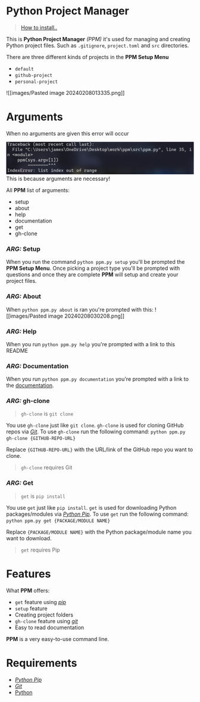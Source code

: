 # Python Project Manager

> [How to install..](docs/Documentation.md)

This is **Python Project Manager** *(PPM)* it's used for managing and creating Python project files. Such as `.gitignore`, `project.toml` and `src` directories.

There are three different kinds of projects in the **PPM Setup Menu**
* `default`
* `github-project`
* `personal-project`

![[images/Pasted image 20240208013335.png]]

# Arguments

When no arguments are given this error will occur

<img src="images/Pasted image 20240208013432.png">
This is because arguments are necessary!

All **PPM** list of arguments:
* setup
* about
* help
* documentation
* get
* gh-clone
### *ARG:* Setup

When you run the command `python ppm.py setup` you'll be prompted the **PPM Setup Menu**. Once picking a project type you'll be prompted with questions and once they are complete **PPM** will setup and create your project files.
### *ARG:* About

When `python ppm.py about` is ran you're prompted with this:
![[images/Pasted image 20240208030208.png]]
### *ARG:* Help

When you run `python ppm.py help` you're prompted with a link to this README

### *ARG:* Documentation

When you run `python ppm.py documentation` you're prompted with a link to the [documentation](docs/Documentation.md).

### *ARG:* gh-clone
> `gh-clone` is `git clone`

You use `gh-clone` just like `git clone`. `gh-clone` is used for cloning GitHub repos via *[Git](https://git-scm.com/)*. To use `gh-clone` run the following command: `python ppm.py gh-clone {GITHUB-REPO-URL}`

Replace `{GITHUB-REPO-URL}` with the URL/link of the GitHub repo you want to clone.
> `gh-clone` requires Git
### *ARG:* Get
> `get` is `pip install`

You use `get` just like `pip install`. `get` is used for downloading Python packages/modules via *[Python Pip](https://pypi.org/)*. To use `get` run the following command: `python ppm.py get {PACKAGE/MODULE NAME}`

Replace `{PACKAGE/MODULE NAME}` with the Python package/module name you want to download.
> `get` requires Pip

# Features

What **PPM** offers:
* `get` feature using *[pip](https://pypi.org/)*
* `setup` feature
* Creating project folders
* `gh-clone` feature using *[git](https://git-scm.com/)*
* Easy to read documentation

**PPM** is a very easy-to-use command line.


# Requirements

* *[Python Pip](https://pypi.org/)*
* *[Git](https://git-scm.com/)*
* [Python](https://www.python.org/downloads/)

